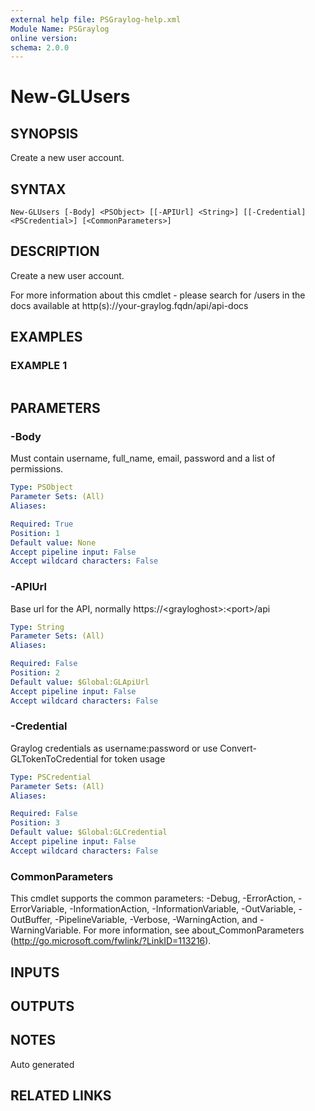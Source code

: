 ```yaml
---
external help file: PSGraylog-help.xml
Module Name: PSGraylog
online version:
schema: 2.0.0
---
```


# New-GLUsers

## SYNOPSIS
Create a new user account.

## SYNTAX

```
New-GLUsers [-Body] <PSObject> [[-APIUrl] <String>] [[-Credential] <PSCredential>] [<CommonParameters>]
```

## DESCRIPTION
Create a new user account.


For more information about this cmdlet - please search for /users in the docs available at http(s)://your-graylog.fqdn/api/api-docs

## EXAMPLES

### EXAMPLE 1
```

```

## PARAMETERS

### -Body
Must contain username, full_name, email, password and a list of permissions.

```yaml
Type: PSObject
Parameter Sets: (All)
Aliases:

Required: True
Position: 1
Default value: None
Accept pipeline input: False
Accept wildcard characters: False
```

### -APIUrl
Base url for the API, normally https://\<grayloghost\>:\<port\>/api

```yaml
Type: String
Parameter Sets: (All)
Aliases:

Required: False
Position: 2
Default value: $Global:GLApiUrl
Accept pipeline input: False
Accept wildcard characters: False
```

### -Credential
Graylog credentials as username:password or use Convert-GLTokenToCredential for token usage

```yaml
Type: PSCredential
Parameter Sets: (All)
Aliases:

Required: False
Position: 3
Default value: $Global:GLCredential
Accept pipeline input: False
Accept wildcard characters: False
```

### CommonParameters
This cmdlet supports the common parameters: -Debug, -ErrorAction, -ErrorVariable, -InformationAction, -InformationVariable, -OutVariable, -OutBuffer, -PipelineVariable, -Verbose, -WarningAction, and -WarningVariable.
For more information, see about_CommonParameters (http://go.microsoft.com/fwlink/?LinkID=113216).

## INPUTS

## OUTPUTS

## NOTES
Auto generated

## RELATED LINKS
